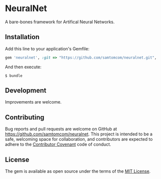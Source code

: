 # NeuralNet

A bare-bones framework for Artifical Neural Networks.

## Installation

Add this line to your application's Gemfile:

```ruby
gem 'neuralnet', :git => "https://github.com/samtomcom/neuralnet.git", :require => false
```

And then execute:

    $ bundle

## Development

Improvements are welcome.

## Contributing

Bug reports and pull requests are welcome on GitHub at https://github.com/samtomcom/neuralnet. This project is intended to be a safe, welcoming space for collaboration, and contributors are expected to adhere to the [Contributor Covenant](http://contributor-covenant.org) code of conduct.

## License

The gem is available as open source under the terms of the [MIT License](https://opensource.org/licenses/MIT).
